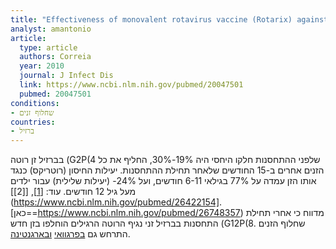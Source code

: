 ```yaml
---
title: "Effectiveness of monovalent rotavirus vaccine (Rotarix) against severe diarrhea caused by serotypically unrelated G2P[4] strains in Brazil"
analyst: amantonio
article:
  type: article
  authors: Correia
  year: 2010
  journal: J Infect Dis
  link: https://www.ncbi.nlm.nih.gov/pubmed/20047501
  pubmed: 20047501
conditions:
- שחלוף זנים
countries:
- ברזיל
---
```


בברזיל זן רוטה (G2P(4 שלפני ההתחסנות חלקו היחסי היה 19%-30%, החליף את כל הזנים אחרים ב-15 החודשים שלאחר תחילת ההתחסנות. יעילות החיסון (רוטריקס) כנגד אותו הזן עמדה על 77% בגילאי 6-11 חודשים, ועל 24%- (יעילות שלילית) עבור ילדים מעל גיל 12 חודשים. עוד: [[1]](https://www.ncbi.nlm.nih.gov/pubmed/22795600), [[2]](https://www.ncbi.nlm.nih.gov/pubmed/26422154].
[כאן==https://www.ncbi.nlm.nih.gov/pubmed/26748357) מדווח כי אחרי תחילת התחסנות בברזיל זני נגיף הרוטה הרגילים הוחלפו בזן חדש (G12P(8. שחלוף הזנים התרחש גם [בפרגוואי](https://www.ncbi.nlm.nih.gov/pubmed/20213281) [ובארגנטינה](https://www.ncbi.nlm.nih.gov/pubmed/24875137).
